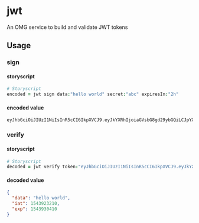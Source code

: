 # jwt
An OMG service to build and validate JWT tokens

## Usage

### sign

#### storyscript
```coffee
# Storyscript
encoded = jwt sign data:"hello world" secret:"abc" expiresIn:"2h"
```
#### encoded value
```
eyJhbGciOiJIUzI1NiIsInR5cCI6IkpXVCJ9.eyJkYXRhIjoiaGVsbG8gd29ybGQiLCJpYXQiOjE1NDM5MjMyMTAsImV4cCI6MTU0MzkzMDQxMH0.FCsstg1m01goffz0cFYxZIUe0uPybUAqzGRnZPJgGBw
```

### verify

#### storyscript
```coffee
# Storyscript
decoded = jwt verify token:"eyJhbGciOiJIUzI1NiIsInR5cCI6IkpXVCJ9.eyJkYXRhIjoiaGVsbG8gd29ybGQiLCJpYXQiOjE1NDM5MjMyMTAsImV4cCI6MTU0MzkzMDQxMH0.FCsstg1m01goffz0cFYxZIUe0uPybUAqzGRnZPJgGBw" secret: "abc"
```
#### decoded value
```json
{
  "data": "hello world",
  "iat": 1543923210,
  "exp": 1543930410
}
```
